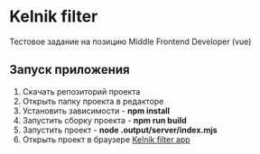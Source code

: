 # Kelnik filter
Тестовое задание на позицию Middle Frontend Developer (vue)
## Запуск приложения
1) Скачать репозиторий проекта
2) Открыть папку проекта в редакторе
3) Установить зависимости - **npm install**
4) Запустить сборку проекта - **npm run build**
5) Запустить проект - **node .output/server/index.mjs**
6) Открыть проект в браузере [Kelnik filter app](http://localhost:3000)